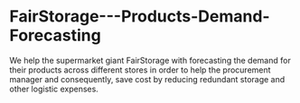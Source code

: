 # FairStorage---Products-Demand-Forecasting
We help the supermarket giant FairStorage with forecasting the demand for their products across different stores in order to help the procurement manager and consequently, save cost by reducing redundant storage and other logistic expenses.
